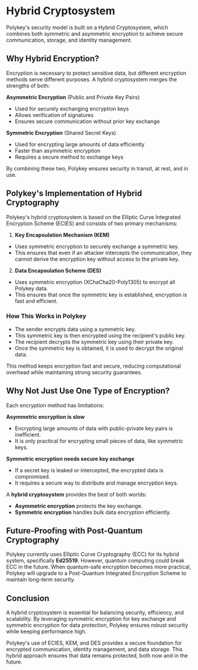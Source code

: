# Hybrid Cryptosystem

Polykey's security model is built on a Hybrid Cryptosystem, which combines both
symmetric and asymmetric encryption to achieve secure communication, storage,
and identity management.

## Why Hybrid Encryption?

Encryption is necessary to protect sensitive data, but different encryption
methods serve different purposes. A hybrid cryptosystem merges the strengths of
both:

**Asymmetric Encryption** (Public and Private Key Pairs)

- Used for securely exchanging encryption keys
- Allows verification of signatures
- Ensures secure communication without prior key exchange

**Symmetric Encryption** (Shared Secret Keys)

- Used for encrypting large amounts of data efficiently
- Faster than asymmetric encryption
- Requires a secure method to exchange keys

By combining these two, Polykey ensures security in transit, at rest, and in
use.

## Polykey's Implementation of Hybrid Cryptography

Polykey's hybrid cryptosystem is based on the Elliptic Curve Integrated
Encryption Scheme (ECIES) and consists of two primary mechanisms:

1. **Key Encapsulation Mechanism (KEM)**

- Uses symmetric encryption to securely exchange a symmetric key.
- This ensures that even if an attacker intercepts the communication, they
  cannot derive the encryption key without access to the private key.

2. **Data Encapsulation Scheme (DES)**

- Uses symmetric encryption (XChaCha20-Poly1305) to encrypt all Polykey data.
- This ensures that once the symmetric key is established, encryption is fast
  and efficient.

### How This Works in Polykey

- The sender encrypts data using a symmetric key.
- This symmetric key is then encrypted using the recipient's public key.
- The recipient decrypts the symmetric key using their private key.
- Once the symmetric key is obtained, it is used to decrypt the original data.

This method keeps encryption fast and secure, reducing computational overhead
while maintaining strong security guarantees.

## Why Not Just Use One Type of Encryption?

Each encryption method has limitations:

**Asymmetric encryption is slow**

- Encrypting large amounts of data with public-private key pairs is inefficient.
- It is only practical for encrypting small pieces of data, like symmetric keys.

**Symmetric encryption needs secure key exchange**

- If a secret key is leaked or intercepted, the encrypted data is compromised.
- It requires a secure way to distribute and manage encryption keys.

A **hybrid cryptosystem** provides the best of both worlds:

- **Asymmetric encryption** protects the key exchange.
- **Symmetric encryption** handles bulk data encryption efficiently.

## Future-Proofing with Post-Quantum Cryptography

Polykey currently uses Elliptic Curve Cryptography (ECC) for its hybrid system,
specifically **Ed25519**. However, quantum computing could break ECC in the
future. When quantum-safe encryption becomes more practical, Polykey will
upgrade to a Post-Quantum Integrated Encryption Scheme to maintain long-term
security.

## Conclusion

A hybrid cryptosystem is essential for balancing security, efficiency, and
scalability. By leveraging symmetric encryption for key exchange and symmetric
encryption for data protection, Polykey ensures robust security while keeping
performance high.

Polykey's use of ECIES, KEM, and DES provides a secure foundation for encrypted
communication, identity management, and data storage. This hybrid approach
ensures that data remains protected, both now and in the future.
